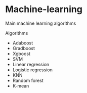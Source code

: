 # Machine-learning
Main machine learning algorithms

Algorithms
* Adaboost 
* Gradboost
* Xgboost
* SVM
* Linear regression
* Logistic regression
* KNN
* Random forest
* K-mean
